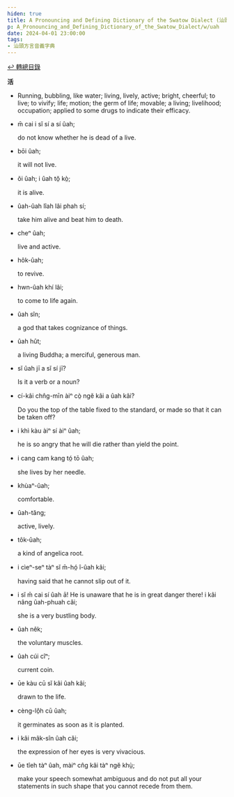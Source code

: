 ```yaml
---
hiden: true
title: A Pronouncing and Defining Dictionary of the Swatow Dialect (汕頭方言音義字典) / uah
p: A_Pronouncing_and_Defining_Dictionary_of_the_Swatow_Dialect/w/uah
date: 2024-04-01 23:00:00
tags: 
- 汕頭方言音義字典
---
```


[↩️ 轉總目錄](/A_Pronouncing_and_Defining_Dictionary_of_the_Swatow_Dialect)


**活**
- Running, bubbling, like water; living, lively,  active; bright, cheerful; to live; to vivify; life; motion; the germ of  life; movable; a living; livelihood; occupation; applied to some drugs  to indicate their efficacy. 

- m̄ cai i sĭ sí a sí ûah;

  do not know whether he is dead of a live.

- bōi ûah;

  it will not live.

- ŏi ûah; i ûah tŏ̤ kò̤;

  it is alive.

- ûah-ûah lîah lâi phah sí;

  take him alive and beat him to death.

- cheⁿ ûah;

  live and active.

- hôk-ûah;

  to revive.

- hwn-ûah khí lâi;

  to come to life again.

- ûah sîn;

  a god that takes cognizance of things.

- ûah hût;

  a living Buddha; a merciful, generous man.

- sĭ ûah jī a sĭ sí jī?

  Is it a verb or a noun?

- cí-kâi chn̂g-mīn àiⁿ cò̤ ngĕ kâi a ûah kâi?

  Do you the top of the table fixed to the standard, or made so that it can be taken off?

- i khì kàu àiⁿ sí àiⁿ ûah;

  he is so angry that he will die rather than yield the point.

- i cang cam kang tó̤ tō ûah;

  she lives by her needle.

- khùaⁿ-ûah;

  comfortable.

- ûah-tăng;

  active, lively.

- tôk-ûah;

  a kind of angelica root.

- i cìeⁿ-seⁿ tàⁿ sĭ m̄-hó̤ î-ûah kâi;

  having said that he cannot slip out of it.

- i sĭ m̄ cai sí ûah ā! He is unaware that he is in great danger there! i kâi nâng ûah-phuah căi;

  she is a very bustling body.

- ûah nêk;

  the voluntary muscles.

- ûah cúi cîⁿ;

  current coin.

- ūe kàu cū sĭ kâi ûah kâi;

  drawn to the life.

- cèng-lô̤h cū ûah;

  it germinates as soon as it is planted.

- i kâi mâk-sîn ûah căi;

  the expression of her eyes is very vivacious.

- ūe tîeh tàⁿ ûah, màiⁿ cn̂g kâi tàⁿ ngĕ khṳ̀;

  make your speech somewhat ambiguous and do not put all your statements in such shape that you cannot recede from them.